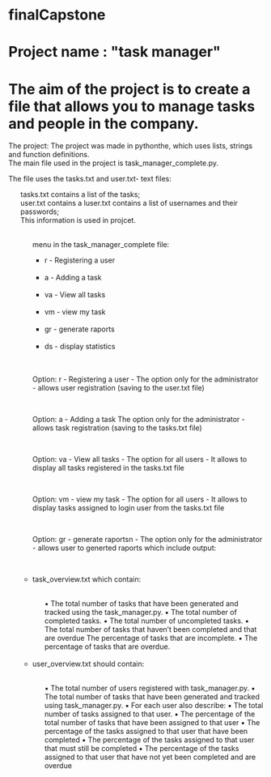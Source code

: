 # finalCapstone
# Project name : "task manager"
# The aim of the project is to create a file that allows you to manage tasks and people in the company.<br />
The project:
The project was made in pythonthe, which uses lists, strings and function definitions.<br />
The main file used in the project is task_manager_complete.py.<br />

The file uses the tasks.txt and user.txt- text files:
<ul> tasks.txt contains a list of the tasks;<br/>
     user.txt contains a luser.txt contains a list of usernames and their passwords;<br/>
    This information is used in projcet.<br/>
  <ul/>
     <br/>
 menu in the task_manager_complete file:<br/>
<ul>
    <li> r - Registering a user </li><br/>
     <li> a - Adding a task </li><br/>
     <li> va - View all tasks </li><br/>
     <li> vm - view my task </li><br/>
     <li> gr - generate raports </li><br/>
     <li> ds - display statistics </li><br/>
     </ul><br/>
<p>Option: r - Registering a user - The option only for the administrator - allows user registration (saving to the user.txt file)</p><br/>
<p>Option: a - Adding a task The option only for the administrator - allows task registration (saving to the tasks.txt file)</p><br/>
<p>Option: va - View all tasks - The option for all users - It allows to display all tasks registered in the tasks.txt file</p><br/>
<p>Option: vm - view my task - The option for all users - It allows to display tasks assigned to login user from the tasks.txt file</p><br/>
<p>Option: gr - generate raportsn - The option only for the administrator - allows user to generted raports which include output:<p/><br/>
  <li>task_overview.txt which contain:</li><br/>
<ul>
▪ The total number of tasks that have been generated and
tracked using the task_manager.py.
▪ The total number of completed tasks.
▪ The total number of uncompleted tasks.
▪ The total number of tasks that haven’t been completed and
that are overdue
     The percentage of tasks that are incomplete.
▪ The percentage of tasks that are overdue.
     </ul> <br/>
<li> user_overview.txt should contain:</li><br/>
 <ul>
▪ The total number of users registered with task_manager.py.
▪ The total number of tasks that have been generated and
tracked using task_manager.py.
▪ For each user also describe:
▪ The total number of tasks assigned to that user.
▪ The percentage of the total number of tasks that have
been assigned to that user
▪ The percentage of the tasks assigned to that user that
have been completed
▪ The percentage of the tasks assigned to that user that
must still be completed
▪ The percentage of the tasks assigned to that user that
have not yet been completed and are overdue
 </ul><br/>
